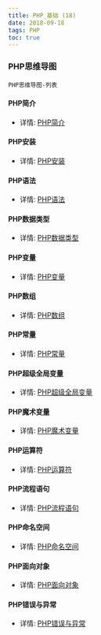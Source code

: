 ```yaml
---
title: PHP_基础 (18)
date: 2018-09-18
tags: PHP 
toc: true
---
```


### PHP思维导图
    PHP思维导图-列表

<!-- more -->

#### PHP简介
- 详情: [PHP简介](/2018/201809/base_PHP19/)

#### PHP安装
- 详情: [PHP安装](/2018/201809/base_PHP20/)

#### PHP语法
- 详情: [PHP语法](/2018/201809/base_PHP21/)

#### PHP数据类型
- 详情: [PHP数据类型](/2018/201809/base_PHP22/)

#### PHP变量
- 详情: [PHP变量](/2018/201809/base_PHP23/)

#### PHP数组
- 详情: [PHP数组](/2018/201809/base_PHP24/)

#### PHP常量
- 详情: [PHP常量](/2018/201809/base_PHP25/)

#### PHP超级全局变量
- 详情: [PHP超级全局变量](/2018/201809/base_PHP26/)

#### PHP魔术变量
- 详情: [PHP魔术变量](/2018/201809/base_PHP27/)

#### PHP运算符
- 详情: [PHP运算符](/2018/201810/base_PHP28/)

#### PHP流程语句
- 详情: [PHP流程语句](/2018/201810/base_PHP29/)

#### PHP命名空间
- 详情: [PHP命名空间](/2018/201810/base_PHP29/)

#### PHP面向对象
- 详情: [PHP面向对象](/2018/201810/base_PHP29/)

#### PHP错误与异常
- 详情: [PHP错误与异常](/2018/201810/base_PHP29/)